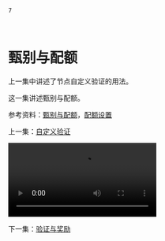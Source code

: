 ```index
7
```
```tag

```
```summary

```

# 甄别与配额

上一集中讲述了节点自定义验证的用法。

这一集讲述甄别与配额。

参考资料：[甄别与配额](../design/advance-topic/screening-quota.md)，[配额设置](../collection/quota.md)

上一集：[自定义验证](./advance-validation.md)

<video src='https://media.choiceform.com/help/video/screen-quota.mp4' controls></video>

下一集：[验证与奖励](./lottery-gift.md)